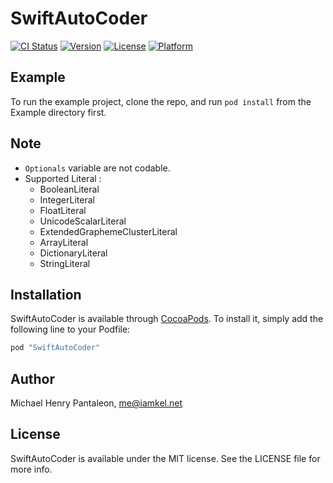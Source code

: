 # SwiftAutoCoder

[![CI Status](http://img.shields.io/travis/michaelhenry/SwiftAutoCoder.svg?style=flat)](https://travis-ci.org/michaelhenry/SwiftAutoCoder)
[![Version](https://img.shields.io/cocoapods/v/SwiftAutoCoder.svg?style=flat)](http://cocoapods.org/pods/SwiftAutoCoder)
[![License](https://img.shields.io/cocoapods/l/SwiftAutoCoder.svg?style=flat)](http://cocoapods.org/pods/SwiftAutoCoder)
[![Platform](https://img.shields.io/cocoapods/p/SwiftAutoCoder.svg?style=flat)](http://cocoapods.org/pods/SwiftAutoCoder)

## Example

To run the example project, clone the repo, and run `pod install` from the Example directory first.

## Note
- `Optionals` variable are not codable.
- Supported Literal :
  - BooleanLiteral
  - IntegerLiteral
  - FloatLiteral
  - UnicodeScalarLiteral
  - ExtendedGraphemeClusterLiteral
  - ArrayLiteral
  - DictionaryLiteral
  - StringLiteral


## Installation

SwiftAutoCoder is available through [CocoaPods](http://cocoapods.org). To install
it, simply add the following line to your Podfile:

```ruby
pod "SwiftAutoCoder"
```

## Author

Michael Henry Pantaleon, me@iamkel.net

## License

SwiftAutoCoder is available under the MIT license. See the LICENSE file for more info.
